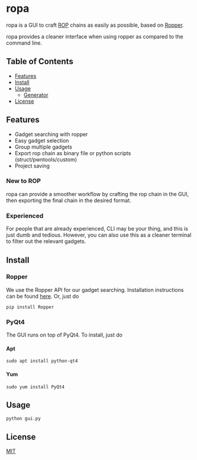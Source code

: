 # ropa
ropa is a GUI to craft [ROP](https://en.wikipedia.org/wiki/Return-oriented_programming) chains as easily as possible, based on [Ropper](https://github.com/sashs/Ropper).

ropa provides a cleaner interface when using ropper as compared to the command line.

## Table of Contents

- [Features](#features)
- [Install](#install)
- [Usage](#usage)
	- [Generator](#generator)
- [License](#license)

## Features

- Gadget searching with ropper
- Easy gadget selection
- Group multiple gadgets
- Export rop chain as binary file or python scripts (struct/pwntools/custom)
- Project saving

### New to ROP
ropa can provide a smoother workflow by crafting the rop chain in the GUI, then exporting the final chain in the desired format.

### Experienced
For people that are already experienced, CLI may be your thing, and this is just dumb and tedious. However, you can also use this as a cleaner terminal to filter out the relevant gadgets.

## Install
### Ropper
We use the Ropper API for our gadget searching. Installation instructions can be found [here](https://github.com/sashs/Ropper). Or, just do

```
pip install Ropper
```

### PyQt4
The GUI runs on top of PyQt4. To install, just do

#### Apt
```
sudo apt install python-qt4
```

#### Yum
```
sudo yum install PyQt4
```

## Usage
`python gui.py`

## License
[MIT](LICENSE)
